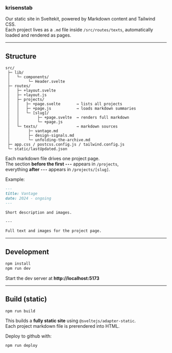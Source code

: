 ### krisenstab

Our static site in Sveltekit, powered by Markdown content and Tailwind CSS.  
Each project lives as a `.md` file inside `/src/routes/texts`, automatically loaded and rendered as pages.

---

## Structure

```
src/
 ├─ lib/
 │   └─ components/
 │        └─ Header.svelte
 ├─ routes/
 │   ├─ +layout.svelte
 │   ├─ +layout.js
 │   ├─ projects/
 │   │   ├─ +page.svelte       → lists all projects
 │   │   ├─ +page.js           → loads markdown summaries
 │   │   └─ [slug]/
 │   │        ├─ +page.svelte  → renders full markdown
 │   │        └─ +page.js
 │   └─ texts/                 → markdown sources
 │        ├─ vantage.md
 │        ├─ design-signals.md
 │        └─ unfolding-the-archive.md
 ├─ app.css / postcss.config.js / tailwind.config.js
 └─ static/lastUpdated.json
```

Each markdown file drives one project page.  
The section **before the first `---`** appears in `/projects`,  
everything **after `---`** appears in `/projects/[slug]`.

Example:

```md
---
title: Vantage
date: 2024 - ongoing
---

Short description and images.

---

Full text and images for the project page.
```

---

## Development

```bash
npm install
npm run dev
```

Start the dev server at **http://localhost:5173**

---

## Build (static)

```bash
npm run build
```

This builds a **fully static site** using `@sveltejs/adapter-static`.  
Each project markdown file is prerendered into HTML.

Deploy to github with:

```bash
npm run deploy
```
